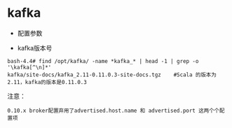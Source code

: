 # kafka 


- 配置参数

- kafka版本号
```
bash-4.4# find /opt/kafka/ -name *kafka_* | head -1 | grep -o '\kafka[^\n]*'
kafka/site-docs/kafka_2.11-0.11.0.3-site-docs.tgz    #Scala 的版本为2.11，kafka的版本是0.11.0.3
```

注意：
```
0.10.x broker配置弃用了advertised.host.name 和 advertised.port 这两个个配置项
```

